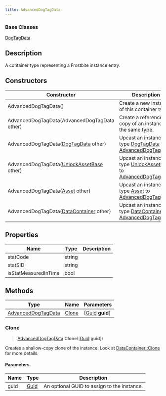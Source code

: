 ```yaml
---
title: AdvancedDogTagData
---
```

### Base Classes

[DogTagData](DogTagData)

## Description

A container type representing a Frostbite instance entry.

## Constructors

| Constructor                                                                   | Description                                                                                                                 |
| ----------------------------------------------------------------------------- | --------------------------------------------------------------------------------------------------------------------------- |
| AdvancedDogTagData()                                                          | Create a new instance of this container type.                                                                               |
| AdvancedDogTagData(AdvancedDogTagData other)                                  | Create a reference copy of an instance of the same type.                                                                    |
| AdvancedDogTagData([DogTagData](DogTagData) other)                            | Upcast an instance of type [DogTagData](DogTagData) to [AdvancedDogTagData](AdvancedDogTagData).                            |
| AdvancedDogTagData([UnlockAssetBase](UnlockAssetBase) other)                  | Upcast an instance of type [UnlockAssetBase](UnlockAssetBase) to [AdvancedDogTagData](AdvancedDogTagData).                  |
| AdvancedDogTagData([Asset](Asset) other)                                      | Upcast an instance of type [Asset](Asset) to [AdvancedDogTagData](AdvancedDogTagData).                                      |
| AdvancedDogTagData([DataContainer](/vext/ref/shared/class/datacontainer) other) | Upcast an instance of type [DataContainer](/vext/ref/shared/class/datacontainer) to [AdvancedDogTagData](AdvancedDogTagData). |

## Properties

| Name                 | Type   | Description |
| -------------------- | ------ | ----------- |
| statCode             | string |             |
| statSID              | string |             |
| isStatMeasuredInTime | bool   |             |

## Methods

| Type                                     | Name            | Parameters                                     |
| ---------------------------------------- | --------------- | ---------------------------------------------- |
| [AdvancedDogTagData](AdvancedDogTagData) | [Clone](#clone) | \[[Guid](/vext/ref/shared/class/guid) **guid**\] |

### Clone

> [AdvancedDogTagData](AdvancedDogTagData) **Clone**(\[[Guid](/vext/ref/shared/class/guid) **guid**\])

Creates a shallow-copy clone of the instance. Look at [DataContainer::Clone](/vext/ref/shared/class/datacontainer#clone) for more details.

#### Parameters

| Name | Type         | Description                                 |
| ---- | ------------ | ------------------------------------------- |
| guid | [Guid](Guid) | An optional GUID to assign to the instance. |
